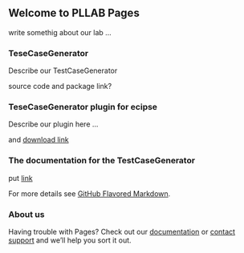## Welcome to PLLAB Pages
write somethig about our lab ...

### TeseCaseGenerator  
Describe our TestCaseGenerator

source code and package link?

### TeseCaseGenerator plugin for ecipse 

Describe our plugin here ...

and [download link](url) 


### The documentation for the TestCaseGenerator

put [link](url)


For more details see [GitHub Flavored Markdown](https://guides.github.com/features/mastering-markdown/).


### About us 

Having trouble with Pages? Check out our [documentation](https://help.github.com/categories/github-pages-basics/) or [contact support](https://github.com/contact) and we’ll help you sort it out.
